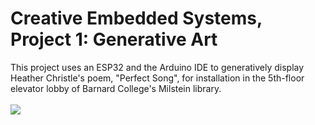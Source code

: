 # Creative Embedded Systems, Project 1: Generative Art

This project uses an ESP32 and the Arduino IDE to generatively display Heather Christle's poem, "Perfect Song", for installation in the 5th-floor elevator lobby of Barnard College's Milstein library.    
<br>
![](poem.gif)


